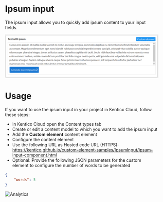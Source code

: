 # Ipsum input
The ipsum input allows you to quickly add ipsum content to your input fields.

![Ipsum Input](IpsumInput.PNG)

# Usage

If you want to use the ipsum input in your project in Kentico Cloud, follow these steps:

* In Kentico Cloud open the Content types tab
* Create or edit a content model to which you want to add the ipsum input
* Add the **Custom element** content element
* Configure the content element
* Use the following URL as Hosted code URL (HTTPS): https://kentico.github.io/custom-element-samples/IpsumInput/ipsum-input-component.html
* Optional: Provide the following JSON parameters for the custom element to configure the number of words to be generated

```json
{
    "words": 5
}
```

![Analytics](https://kentico-ga-beacon.azurewebsites.net/api/UA-69014260-4/Kentico/custom-element-samples/IpsumInput?pixel)
